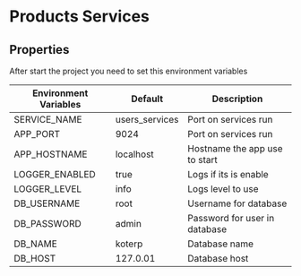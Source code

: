 # Products Services

## Properties

After start the project you need to set this environment variables

| Environment Variables | Default        | Description          				 |
|-----------------------|----------------|-------------------------------|
| SERVICE_NAME          | users_services | Port on services run          |
| APP_PORT              | 9024      		 | Port on services run          |
| APP_HOSTNAME          | localhost 		 | Hostname the app use to start |
| LOGGER_ENABLED        | true      		 | Logs if its is enable         |
| LOGGER_LEVEL          | info      		 | Logs level to use             |
| DB_USERNAME           | root      		 | Username for database         |
| DB_PASSWORD           | admin     		 | Password for user in database |
| DB_NAME               | koterp    	 	 | Database name                 |
| DB_HOST               | 127.0.01  		 | Database host                 |

